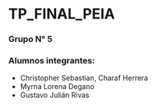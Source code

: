 # TP_FINAL_PEIA
### Grupo N° 5
### Alumnos integrantes:
 - Christopher Sebastian, Charaf Herrera
 - Myrna Lorena Degano
 - Gustavo Julián Rivas
